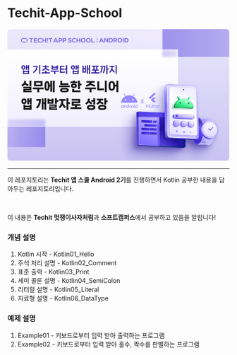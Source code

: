 # Techit-App-School
![Alt text](image-1.png)

--------------------------

이 레포지토리는 **Techit 앱 스쿨 Android 2기**를 진행하면서 Kotlin 공부한 내용을 담아두는 레포지토리입니다. 

<br>

이 내용은 **Techit 멋쟁이사자처럼**과 **소프트캠퍼스**에서 공부하고 있음을 알립니다!

### 개념 설명
1. Kotlin 시작 - Kotlin01_Hello
2. 주석 처리 설명 - Kotlin02_Comment
3. 표준 출력 - Kotlin03_Print
4. 세미 콜론 설명 - Kotlin04_SemiColon
5. 리터럴 설명 - Kotlin05_Literal
6. 자료형 설명 - Kotlin06_DataType

### 예제 설명
1. Example01 - 키보드로부터 입력 받아 출력하는 프로그램
2. Example02 - 키보드로부터 입력 받아 홀수, 짝수를 판별하는 프로그램
